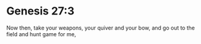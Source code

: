 # Genesis 27:3

Now then, take your weapons, your quiver and your bow, and go out to the field and hunt game for me,
